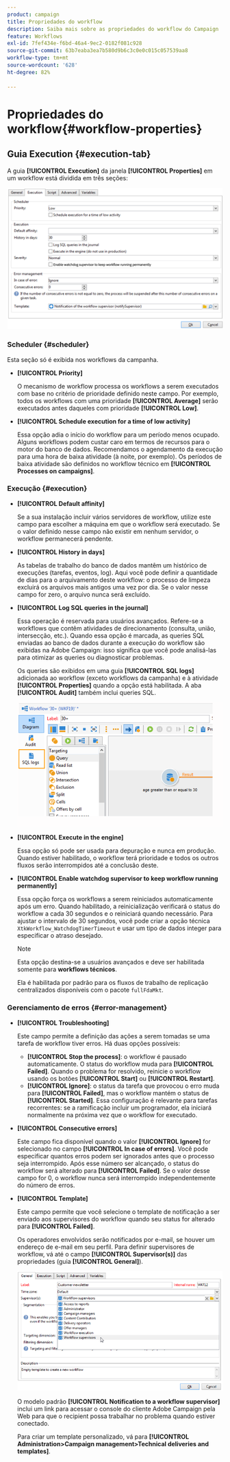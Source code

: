 ```yaml
---
product: campaign
title: Propriedades do workflow
description: Saiba mais sobre as propriedades do workflow do Campaign
feature: Workflows
exl-id: 7fef434e-f6bd-46a4-9ec2-0182f081c928
source-git-commit: 63b7eaba3ea7b580d9b6c3c0e0c015c057539aa8
workflow-type: tm+mt
source-wordcount: '628'
ht-degree: 82%

---
```


# Propriedades do workflow{#workflow-properties}

## Guia Execution {#execution-tab}

A guia **[!UICONTROL Execution]** da janela **[!UICONTROL Properties]** em um workflow está dividida em três seções:

![](assets/wf_execution_tab.png)

### Scheduler {#scheduler}

Esta seção só é exibida nos workflows da campanha.

* **[!UICONTROL Priority]**

  O mecanismo de workflow processa os workflows a serem executados com base no critério de prioridade definido neste campo. Por exemplo, todos os workflows com uma prioridade **[!UICONTROL Average]** serão executados antes daqueles com prioridade **[!UICONTROL Low]**.

* **[!UICONTROL Schedule execution for a time of low activity]**

  Essa opção adia o início do workflow para um período menos ocupado. Alguns workflows podem custar caro em termos de recursos para o motor do banco de dados. Recomendamos o agendamento da execução para uma hora de baixa atividade (à noite, por exemplo). Os períodos de baixa atividade são definidos no workflow técnico em **[!UICONTROL Processes on campaigns]**.

### Execução {#execution}

* **[!UICONTROL Default affinity]**

  Se a sua instalação incluir vários servidores de workflow, utilize este campo para escolher a máquina em que o workflow será executado. Se o valor definido nesse campo não existir em nenhum servidor, o workflow permanecerá pendente.

* **[!UICONTROL History in days]**

  As tabelas de trabalho do banco de dados mantêm um histórico de execuções (tarefas, eventos, log). Aqui você pode definir a quantidade de dias para o arquivamento deste workflow: o processo de limpeza excluirá os arquivos mais antigos uma vez por dia. Se o valor nesse campo for zero, o arquivo nunca será excluído.

* **[!UICONTROL Log SQL queries in the journal]**

  Essa operação é reservada para usuários avançados. Refere-se a workflows que contêm atividades de direcionamento (consulta, união, intersecção, etc.). Quando essa opção é marcada, as queries SQL enviadas ao banco de dados durante a execução do workflow são exibidas na Adobe Campaign: isso significa que você pode analisá-las para otimizar as queries ou diagnosticar problemas.

  Os queries são exibidos em uma guia **[!UICONTROL SQL logs]** adicionada ao workflow (exceto workflows da campanha) e à atividade **[!UICONTROL Properties]** quando a opção está habilitada. A aba **[!UICONTROL Audit]** também inclui queries SQL.

  ![](assets/wf_tab_log_sql.png)

* **[!UICONTROL Execute in the engine]**

  Essa opção só pode ser usada para depuração e nunca em produção. Quando estiver habilitado, o workflow terá prioridade e todos os outros fluxos serão interrompidos até a conclusão deste.

* **[!UICONTROL Enable watchdog supervisor to keep workflow running permanently]**

  Essa opção força os workflows a serem reiniciados automaticamente após um erro. Quando habilitado, a reinicialização verificará o status do workflow a cada 30 segundos e o reiniciará quando necessário. Para ajustar o intervalo de 30 segundos, você pode criar a opção técnica `XtkWorkflow_WatchdogTimerTimeout` e usar um tipo de dados integer para especificar o atraso desejado.

  >[!NOTE]
  >
  >Esta opção destina-se a usuários avançados e deve ser habilitada somente para **workflows técnicos**.
  >
  >Ela é habilitada por padrão para os fluxos de trabalho de replicação centralizados disponíveis com o pacote `fullFdaMkt`.

### Gerenciamento de erros {#error-management}

* **[!UICONTROL Troubleshooting]**

  Este campo permite a definição das ações a serem tomadas se uma tarefa de workflow tiver erros. Há duas opções possíveis:

   * **[!UICONTROL Stop the process]**: o workflow é pausado automaticamente. O status do workflow muda para **[!UICONTROL Failed]**. Quando o problema for resolvido, reinicie o workflow usando os botões **[!UICONTROL Start]** ou **[!UICONTROL Restart]**.
   * **[!UICONTROL Ignore]**: o status da tarefa que provocou o erro muda para **[!UICONTROL Failed]**, mas o workflow mantém o status de **[!UICONTROL Started]**. Essa configuração é relevante para tarefas recorrentes: se a ramificação incluir um programador, ela iniciará normalmente na próxima vez que o workflow for executado.

* **[!UICONTROL Consecutive errors]**

  Este campo fica disponível quando o valor **[!UICONTROL Ignore]** for selecionado no campo **[!UICONTROL In case of errors]**. Você pode especificar quantos erros podem ser ignorados antes que o processo seja interrompido. Após esse número ser alcançado, o status do workflow será alterado para **[!UICONTROL Failed]**. Se o valor desse campo for 0, o workflow nunca será interrompido independentemente do número de erros.

* **[!UICONTROL Template]**

  Este campo permite que você selecione o template de notificação a ser enviado aos supervisores do workflow quando seu status for alterado para **[!UICONTROL Failed]**.

  Os operadores envolvidos serão notificados por e-mail, se houver um endereço de e-mail em seu perfil. Para definir supervisores de workflow, vá até o campo **[!UICONTROL Supervisor(s)]** das propriedades (guia **[!UICONTROL General]**).

  ![](assets/wf-properties_select-supervisors.png)

  O modelo padrão **[!UICONTROL Notification to a workflow supervisor]** inclui um link para acessar o console do cliente Adobe Campaign pela Web para que o recipient possa trabalhar no problema quando estiver conectado.

  Para criar um template personalizado, vá para **[!UICONTROL Administration>Campaign management>Technical deliveries and templates]**.
